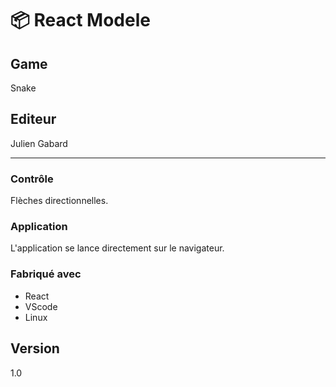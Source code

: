 📦 React Modele
===============

## Game
Snake

## Editeur
Julien Gabard

-----------------

### Contrôle
Flèches directionnelles.

### Application
L'application se lance directement sur le navigateur.

### Fabriqué avec
- React
- VScode
- Linux

## Version
1.0